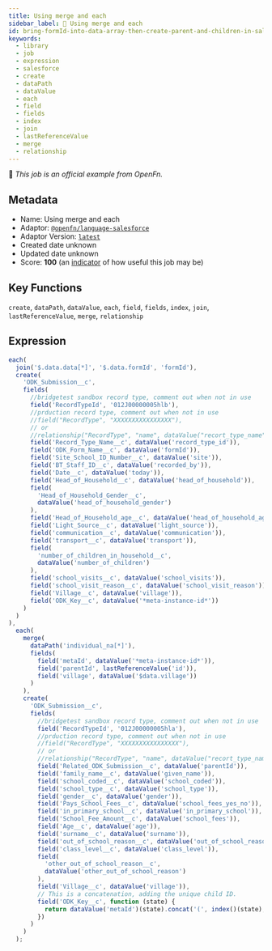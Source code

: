 ```yaml
---
title: Using merge and each
sidebar_label: 📜 Using merge and each
id: bring-formId-into-data-array-then-create-parent-and-children-in-salesforce
keywords:
  - library
  - job
  - expression
  - salesforce
  - create
  - dataPath
  - dataValue
  - each
  - field
  - fields
  - index
  - join
  - lastReferenceValue
  - merge
  - relationship
---
```


📜 <em>This job is an official example from OpenFn.</em>

## Metadata

- Name: Using merge and each
- Adaptor: [`@openfn/language-salesforce`](https://www.github.com/openfn/language-salesforce)
- Adaptor Version: [`latest`](https://www.github.com/openfn/language-salesforce)
- Created date unknown
- Updated date unknown
- Score: <b>100</b> (an [indicator](/adaptors/library/#library-scores) of how useful this job may be)

## Key Functions

`create`, `dataPath`, `dataValue`, `each`, `field`, `fields`, `index`, `join`, `lastReferenceValue`, `merge`, `relationship`

## Expression

```js
each(
  join('$.data.data[*]', '$.data.formId', 'formId'),
  create(
    'ODK_Submission__c',
    fields(
      //bridgetest sandbox record type, comment out when not in use
      field('RecordTypeId', '012J00000005hlb'),
      //prduction record type, comment out when not in use
      //field("RecordType", "XXXXXXXXXXXXXXXX"),
      // or
      //relationship("RecordType", "name", dataValue("recort_type_name")),
      field('Record_Type_Name__c', dataValue('record_type_id')),
      field('ODK_Form_Name__c', dataValue('formId')),
      field('Site_School_ID_Number__c', dataValue('site')),
      field('BT_Staff_ID__c', dataValue('recorded_by')),
      field('Date__c', dataValue('today')),
      field('Head_of_Household__c', dataValue('head_of_household')),
      field(
        'Head_of_Household_Gender__c',
        dataValue('head_of_household_gender')
      ),
      field('Head_of_Household_age__c', dataValue('head_of_household_age')),
      field('Light_Source__c', dataValue('light_source')),
      field('communication__c', dataValue('communication')),
      field('transport__c', dataValue('transport')),
      field(
        'number_of_children_in_household__c',
        dataValue('number_of_children')
      ),
      field('school_visits__c', dataValue('school_visits')),
      field('school_visit_reason__c', dataValue('school_visit_reason')),
      field('Village__c', dataValue('village')),
      field('ODK_Key__c', dataValue('*meta-instance-id*'))
    )
  )
),
  each(
    merge(
      dataPath('individual_na[*]'),
      fields(
        field('metaId', dataValue('*meta-instance-id*')),
        field('parentId', lastReferenceValue('id')),
        field('village', dataValue('$data.village'))
      )
    ),
    create(
      'ODK_Submission__c',
      fields(
        //bridgetest sandbox record type, comment out when not in use
        field('RecordTypeId', '012J00000005hla'),
        //prduction record type, comment out when not in use
        //field("RecordType", "XXXXXXXXXXXXXXXX"),
        // or
        //relationship("RecordType", "name", dataValue("recort_type_name")),
        field('Related_ODK_Submission__c', dataValue('parentId')),
        field('family_name__c', dataValue('given_name')),
        field('school_coded__c', dataValue('school_coded')),
        field('school_type__c', dataValue('school_type')),
        field('gender__c', dataValue('gender')),
        field('Pays_School_Fees__c', dataValue('school_fees_yes_no')),
        field('in_primary_school__c', dataValue('in_primary_school')),
        field('School_Fee_Amount__c', dataValue('school_fees')),
        field('Age__c', dataValue('age')),
        field('surname__c', dataValue('surname')),
        field('out_of_school_reason__c', dataValue('out_of_school_reason')),
        field('class_level__c', dataValue('class_level')),
        field(
          'other_out_of_school_reason__c',
          dataValue('other_out_of_school_reason')
        ),
        field('Village__c', dataValue('village')),
        // This is a concatenation, adding the unique child ID.
        field('ODK_Key__c', function (state) {
          return dataValue('metaId')(state).concat('(', index()(state), ')');
        })
      )
    )
  );

```